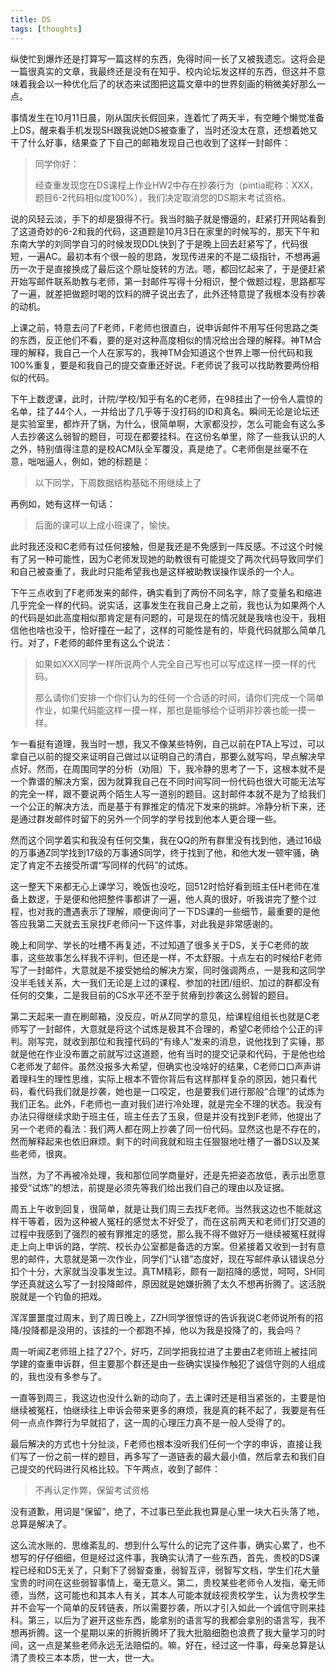 ```yaml
---
title: DS
tags: [thoughts]
---
```


纵使忙到爆炸还是打算写一篇这样的东西，免得时间一长了又被我遗忘。这将会是一篇很真实的文章，我最终还是没有在知乎、校内论坛发这样的东西，但这并不意味着我会以一种优化后了的状态来试图把这篇文章中的世界刻画的稍微美好那么一点。

事情发生在10月11日晨，刚从国庆长假回来，连着忙了两天半，有空睡个懒觉准备上DS，醒来看手机发现SH跟我说她DS被查重了，当时还没太在意，还想着她又干了什么好事，结果查了下自己的邮箱发现自己也收到了这样一封邮件：

> 同学你好：
>
> ​	经查重发现您在DS课程上作业HW2中存在抄袭行为（pintia昵称：XXX，题目6-2代码相似度100%），我们决定取消您的DS期末考试资格。

<!--more-->

说的风轻云淡，手下的却是狠得不行。我当时脑子就是懵逼的，赶紧打开网站看到了这道奇妙的6-2和我的代码，这道题是10月3日在家里的时候写的，那天下午和东南大学的刘同学自习的时候发现DDL快到了于是晚上回去赶紧写了，代码很短，一遍AC。最初本有个很一般的思路，发现传进来的不是二级指针，不想再遍历一次于是直接换成了最后这个原址旋转的方法。嗯，都回忆起来了，于是便赶紧开始写邮件联系助教与老师，第一封邮件写得十分相识，整个做题过程，思路都写了一遍，就差把做题时喝的饮料的牌子说出去了，此外还特意提了我根本没有抄袭的动机。

上课之前，特意去问了F老师，F老师也很直白，说申诉邮件不用写任何思路之类的东西，反正他们不看，要的是对这种高度相似的情况给出合理的解释。神TM合理的解释，我自己一个人在家写的，我神TM会知道这个世界上哪一份代码和我100%重复，要是和我自己的提交查重还好说。F老师说了我可以找助教要两份相似的代码。

下午上数逻课，此时，计院/学校/知乎有名的C老师，在98挂出了一份令人震惊的名单，挂了44个人，一并给出了几乎等于没打码的ID和真名。瞬间无论是论坛还是实验室里，都炸开了锅，为什么，很简单啊，大家都没抄，怎么可能会有这么多人去抄袭这么弱智的题目，可现在都要挂科。在这份名单里，除了一些我认识的人之外，特别值得注意的是校ACM队全军覆没，真是绝了。C老师倒是丝毫不在意，咄咄逼人，例如，她的标题是：

>  以下同学，下周数据结构基础不用继续上了

再例如，她有这样一句话：

> 后面的课可以上成小班课了，愉快。

此时我还没和C老师有过任何接触，但是我还是不免感到一阵反感。不过这个时候有了另一种可能性，因为C老师发现她的助教很有可能提交了两次代码导致同学们和自己被查重了，我此时只能希望我也是这样被助教误操作误杀的一个人。

下午三点收到了F老师发来的邮件，确实看到了两份不同名字，除了变量名和缩进几乎完全一样的代码。说实话，这事发生在我自己身上之前，我也认为如果两个人的代码是如此高度相似那肯定是有问题的，可是现在的情况就是我啥也没干，我相信他也啥也没干，恰好撞在一起了，这样的可能性是有的，毕竟代码就那么简单几行。对了，F老师的邮件里有这么个说法：

> 如果如XXX同学一样所说两个人完全自己写也可以写成这样一摸一样的代码。
>
> 那么请你们安排一个你们认为的任何一个合适的时间，请你们完成一个简单作业，如果代码能这样一摸一样，那也是能够给个证明非抄袭也能一摸一样。

乍一看挺有道理，我当时一想，我又不像某些特例，自己以前在PTA上写过，可以拿自己以前的提交来证明自己做过以证明自己的清白，那要么就写吗，早点解决早点好。然而，在周围同学的分析（劝阻）下，我冷静的思考了一下，这根本就不是一个靠谱的解决方案，因为就算我自己在不同时间写同一份代码也很大可能无法写的完全一样，跟不要说两个陌生人写一道别的题目。这封邮件本就不是为了给我们一个公正的解决方法，而是基于有罪推定的情况下发来的挑衅。冷静分析下来，还是通过群发邮件时留下的另外一个同学的学号找到他本人更合理一些。

然而这个同学着实和我没有任何交集，我在QQ的所有群里没有找到他，通过16级的万事通Z同学找到17级的万事通S同学，终于找到了他，和他大发一顿牢骚，确定了肯定不去接受所谓“写同样的代码”的试炼。

这一整天下来都无心上课学习，晚饭也没吃，回512时恰好看到班主任H老师在准备上数逻，于是便和他把整件事都讲了一遍，他人真的很好，听我讲完了整个过程，也对我的遭遇表示了理解，顺便询问了一下DS课的一些细节，最重要的是他答应我第二天就去玉泉找F老师问一下这件事，对此我是非常感谢的。

晚上和同学、学长的吐槽不再复述，不过知道了很多关于DS，关于C老师的故事，这些故事怎么样我不评判，但还是一样，不太舒服。十点左右的时候给F老师写了一封邮件，大意就是不接受她给的解决方案，同时强调两点，一是我和这同学没半毛钱关系，大一我们无论是上过的课程、参加的社团/组织、加过的群都没有任何的交集，二是我目前的CS水平还不至于贫瘠到抄袭这么弱智的题目。

第二天起来一直在刷邮箱，没反应，听从Z同学的意见，给课程组组长也就是C老师写了一封邮件，大意就是将这个试炼是极其不合理的，希望C老师给个公正的评判。刚写完，就收到那位和我撞代码的“有缘人”发来的消息，说他找到了实锤，那就是他在作业没布置之前就写过这道题，他有当时的提交记录和代码，于是他也给C老师发了邮件。虽然没报多大希望，但确实也没啥好的结果，C老师口口声声讲着理科生的理性思维，实际上根本不管你背后有这样那样复杂的原因，她只看代码，看代码我们就是抄袭，她也是一口咬定，也是要我们进行那般“合理”的试炼为我们正名。此外，F老师也一直对我们进行冷处理，就是完全不理的状态。我没有办法只得继续求助于班主任，班主任去了玉泉，但是并没有找到F老师，他提出了另一个老师的看法：我们两人都在网上抄袭了同一份代码。显然这也是不存在的，然而解释起来也依旧麻烦。剩下的时间我就和班主任狠狠地吐槽了一番DS以及某些老师，很爽。

当然，为了不再被冷处理，我和那位同学商量好，还是先把姿态放低，表示出愿意接受“试炼”的想法，前提是必须先等我们给出我们自己的理由以及证据。

周五上午收到回复，很简单，就是让我们周三去找F老师。当然我这边也不能就这样干等着，因为这种被人冤枉的感觉太不好受了，而在这前两天和老师们打交道的过程中我感到了强烈的被有罪推定的感觉，那么我不得不做好万一继续被冤枉就得走上向上申诉的路，学院、校长办公室都是备选的方案。但紧接着又收到一封有意思的邮件，大意就是第一次作业，同学们“认错”态度好，现在写邮件承认错误总分扣个十分，大家就当没事发生过。真TM精彩，颇有一副招降的感觉，呵呵，SH同学还真就这么写了一封投降邮件，原因就是她嫌折腾了太久不想再折腾了。这活脱脱就是一个钓鱼的把戏。

浑浑噩噩度过周末，到了周日晚上，ZZH同学很惊讶的告诉我说C老师说所有的招降/投降都是没用的，该挂的一个都跑不掉，他以为我是投降了的，我会吗？

周一听闻Z老师班上挂了27个，好巧，Z同学把我拉进了主要由Z老师班上被挂同学建的查重申诉群，但主要那个群还是由一些确实误操作触犯了诚信守则的人组成的，我也没有多参与了。

一直等到周三，我这边也没什么新的动向了，去上课时还是相当紧张的，主要是怕继续被冤枉，怕继续往上申诉会带来更多的麻烦，我是真的耗不起了，我要是有任何一点点作弊行为早就招了，这一周的心理压力真不是一般人受得了的。

最后解决的方式也十分扯淡，F老师也根本没听我们任何一个字的申诉，直接让我们写了一份之前一样的题目，再多写了一道链表的最大最小值，然后拿去和我们自己提交的代码进行风格比较。下午两点，收到了邮件：

> 不再认定作弊，保留考试资格

没有道歉，用词是“保留”，绝了，不过事已至此我也算是心里一块大石头落了地，总算是解决了。

这么流水账的、思维紊乱的、想到什么写什么的记完了这件事，确实心累了，也不想写的仔仔细细，但是经过这件事，我确实认清了一些东西，首先，贵校的DS课程已经和DS无关了，只剩下了弱智查重，弱智互评，弱智写文档，学生们花大量宝贵的时间在这些弱智事情上，毫无意义。第二，贵校某些老师令人发指，毫无师德，当然，这可能也和其本人有关，其本人可能本就歧视贵校学生，认为贵校学生并不会写一个简单的反转链表，所以需要抄袭，所以才引入如此一个诚信守则来挂科。第三，以后为了避开这些东西，能拿别的语言写的我都会拿别的语言写，我不想再折腾。这一个星期以来的折腾折腾坏了我大批脑细胞也浪费了我大量学习的时间，这一点是某些老师永远无法赔偿的。嘛，好在，经过这一件事，母亲总算是认清了贵校三本本质，世一大，世一大。